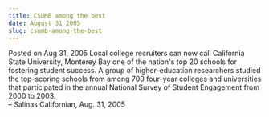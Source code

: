 ```yaml
---
title: CSUMB among the best
date: August 31 2005
slug: csumb-among-the-best
---
```





<span class="date">Posted on Aug 31, 2005    </span>
Local college recruiters can now call California State University,
Monterey Bay one of the nation&apos;s top 20 schools for fostering
student success. A group of higher-education researchers studied
the top-scoring schools from among 700 four-year colleges and
universities that participated in the annual National Survey of
Student Engagement from 2000 to 2003.<br>
&#x2013; Salinas Californian, Aug. 31, 2005<br/></br>




